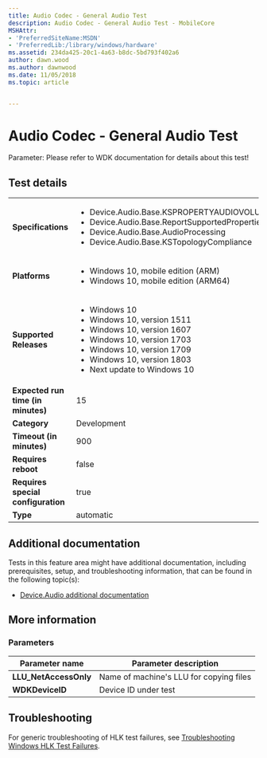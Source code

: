 ```yaml
---
title: Audio Codec - General Audio Test
description: Audio Codec - General Audio Test - MobileCore
MSHAttr:
- 'PreferredSiteName:MSDN'
- 'PreferredLib:/library/windows/hardware'
ms.assetid: 234da425-20c1-4a63-b8dc-5bd793f402a6
author: dawn.wood
ms.author: dawnwood
ms.date: 11/05/2018
ms.topic: article


---
```


# Audio Codec - General Audio Test


Parameter: Please refer to WDK documentation for details about this test!

## Test details

|||
|---|---|
| **Specifications**  | <ul><li>Device.Audio.Base.KSPROPERTYAUDIOVOLUMELEVEL</li><li>Device.Audio.Base.ReportSupportedProperties</li><li>Device.Audio.Base.AudioProcessing</li><li>Device.Audio.Base.KSTopologyCompliance</li></ul> |  
| **Platforms**   | <ul><li>Windows 10, mobile edition (ARM)</li><li>Windows 10, mobile edition (ARM64)</li></ul> |
| **Supported Releases** | <ul><li>Windows 10</li><li>Windows 10, version 1511</li><li>Windows 10, version 1607</li><li>Windows 10, version 1703</li><li>Windows 10, version 1709</li><li>Windows 10, version 1803</li><li>Next update to Windows 10</li></ul> |
|**Expected run time (in minutes)**| 15 |
|**Category**| Development |
|**Timeout (in minutes)**| 900 |
|**Requires reboot**| false |
|**Requires special configuration**| true |
|**Type**| automatic |



## <span id="Additional_documentation"></span><span id="additional_documentation"></span><span id="ADDITIONAL_DOCUMENTATION"></span>Additional documentation


Tests in this feature area might have additional documentation, including prerequisites, setup, and troubleshooting information, that can be found in the following topic(s):

-   [Device.Audio additional documentation](device-audio-additional-documentation.md)

## <span id="More_information"></span><span id="more_information"></span><span id="MORE_INFORMATION"></span>More information


### <span id="Parameters"></span><span id="parameters"></span><span id="PARAMETERS"></span>Parameters

| Parameter name         | Parameter description                   |
|------------------------|-----------------------------------------|
| **LLU\_NetAccessOnly** | Name of machine's LLU for copying files |
| **WDKDeviceID**        | Device ID under test                    |



## <span id="Troubleshooting"></span><span id="troubleshooting"></span><span id="TROUBLESHOOTING"></span>Troubleshooting


For generic troubleshooting of HLK test failures, see [Troubleshooting Windows HLK Test Failures](../user/troubleshooting-windows-hlk-test-failures.md).











